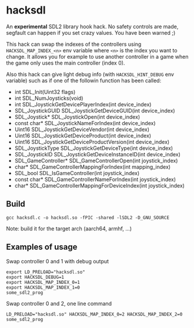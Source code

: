 # hacksdl

An **experimental** SDL2 library hook hack. No safety controls are made, segfault can happen if you set crazy values. You have been warned ;)

This hack can swap the indexes of the controllers using `HACKSDL_MAP_INDEX_<n>` env variable where `<n>` is the index you want to change. It allows you for example to use another controller in a game when the game only uses the main controller (index 0).

Also this hack can give light debug info (with `HACKSDL_HINT_DEBUG` env variable) such as if one of the followin function has been called:

- int SDL_Init(Uint32 flags)
- int SDL_NumJoysticks(void)
- int SDL_JoystickGetDevicePlayerIndex(int device_index)
- SDL_JoystickGUID SDL_JoystickGetDeviceGUID(int device_index)
- SDL_Joystick* SDL_JoystickOpen(int device_index)
- const char* SDL_JoystickNameForIndex(int device_index)
- Uint16 SDL_JoystickGetDeviceVendor(int device_index)
- Uint16 SDL_JoystickGetDeviceProduct(int device_index)
- Uint16 SDL_JoystickGetDeviceProductVersion(int device_index)
- SDL_JoystickType SDL_JoystickGetDeviceType(int device_index)
- SDL_JoystickID SDL_JoystickGetDeviceInstanceID(int device_index)
- SDL_GameController* SDL_GameControllerOpen(int joystick_index)
- char* SDL_GameControllerMappingForIndex(int mapping_index)
- SDL_bool SDL_IsGameController(int joystick_index)
- const char* SDL_GameControllerNameForIndex(int joystick_index)
- char* SDL_GameControllerMappingForDeviceIndex(int joystick_index)

## Build

```
gcc hacksdl.c -o hacksdl.so -fPIC -shared -lSDL2 -D_GNU_SOURCE
```

Note: build it for the target arch (aarch64, armhf, ...)

## Examples of usage

Swap controller 0 and 1 with debug output
```
export LD_PRELOAD="hacksdl.so"
export HACKSDL_DEBUG=1
export HACKSDL_MAP_INDEX_0=1
export HACKSDL_MAP_INDEX_1=0
some_sdl2_prog
```

Swap controller 0 and 2, one line command

```
LD_PRELOAD="hacksdl.so" HACKSDL_MAP_INDEX_0=2 HACKSDL_MAP_INDEX_2=0 some_sdl2_prog
```